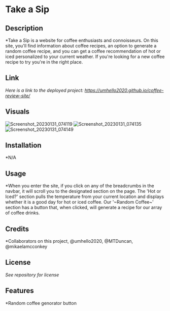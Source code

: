 # Take a Sip

## Description

*Take a Sip is a website for coffee enthusiasts and connoisseurs. On this site, you'll find information about coffee recipes, an option to generate a random coffee recipe, and you can get a coffee recommendation of hot or iced personalized to your current weather. If you're looking for a new coffee recipe to try you're in the right place.
 
## Link
*Here is a link to the deployed project: https://umhello2020.github.io/coffee-review-site/*

## Visuals
![Screenshot_20230131_074119](https://user-images.githubusercontent.com/118483617/215924257-fe4b5704-f196-4efc-a578-f54f6b361b5b.png)
![Screenshot_20230131_074135](https://user-images.githubusercontent.com/118483617/215924289-f2dae438-4cb7-45b8-9726-c57476a8a203.png)
![Screenshot_20230131_074149](https://user-images.githubusercontent.com/118483617/215924307-7559ec23-6a77-4ca7-9ede-ff51dcafa41a.png)

 
## Installation
 
 *N/A

## Usage 

*When you enter the site, if you click on any of the breadcrumbs in the navbar, it will scroll you to the designated section on the page. The 'Hot or Iced?' section pulls the temperature from your current location and displays whether it is a good day for hot or iced coffee. Our '~Random Coffee~' section has a button that, when clicked, will generate a recipe for our array of coffee drinks. 

## Credits

*Collaborators on this project, @umhello2020, @MTDuncan, @mikaelamcconkey

## License

*See repository for license*

## Features

*Random coffee genorator button

